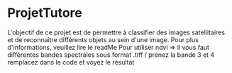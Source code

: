 # ProjetTutore
L'objectif de ce projet est de permettre à  classifier des images satellitaires et de reconnaître différents objets au sein d'une image. Pour plus d'informations, veuillez lire le readMe
Pour utiliser ndvi => il vous faut différentes bandes spectrales sous format .tiff / prenez la bande 3 et 4 remplacez dans le code et voyez le résultat
